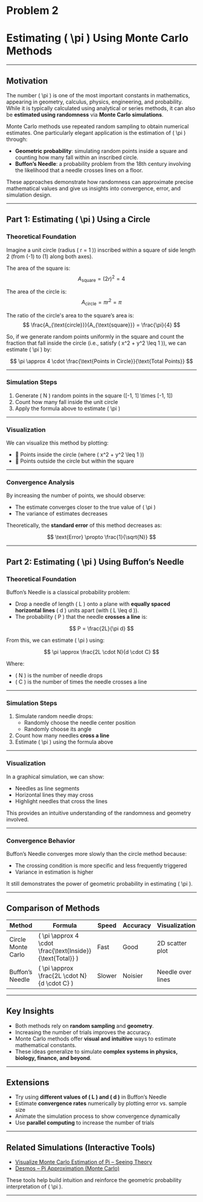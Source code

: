 # Problem 2
# Estimating \( \pi \) Using Monte Carlo Methods

---

## Motivation

The number \( \pi \) is one of the most important constants in mathematics, appearing in geometry, calculus, physics, engineering, and probability. While it is typically calculated using analytical or series methods, it can also be **estimated using randomness** via **Monte Carlo simulations**.

Monte Carlo methods use repeated random sampling to obtain numerical estimates. One particularly elegant application is the estimation of \( \pi \) through:

- **Geometric probability**: simulating random points inside a square and counting how many fall within an inscribed circle.
- **Buffon’s Needle**: a probability problem from the 18th century involving the likelihood that a needle crosses lines on a floor.

These approaches demonstrate how randomness can approximate precise mathematical values and give us insights into convergence, error, and simulation design.

---

## Part 1: Estimating \( \pi \) Using a Circle

### Theoretical Foundation

Imagine a unit circle (radius \( r = 1 \)) inscribed within a square of side length 2 (from \(-1\) to \(1\) along both axes).

The area of the square is:
$$
A_{\text{square}} = (2r)^2 = 4
$$

The area of the circle is:
$$
A_{\text{circle}} = \pi r^2 = \pi
$$

The ratio of the circle's area to the square’s area is:
$$
\frac{A_{\text{circle}}}{A_{\text{square}}} = \frac{\pi}{4}
$$

So, if we generate random points uniformly in the square and count the fraction that fall inside the circle (i.e., satisfy \( x^2 + y^2 \leq 1 \)), we can estimate \( \pi \) by:

$$
\pi \approx 4 \cdot \frac{\text{Points in Circle}}{\text{Total Points}}
$$

---

### Simulation Steps

1. Generate \( N \) random points in the square \([-1, 1] \times [-1, 1]\)
2. Count how many fall inside the unit circle
3. Apply the formula above to estimate \( \pi \)

---

### Visualization

We can visualize this method by plotting:
- 🔵 Points inside the circle (where \( x^2 + y^2 \leq 1 \))
- 🔴 Points outside the circle but within the square

---

### Convergence Analysis

By increasing the number of points, we should observe:
- The estimate converges closer to the true value of \( \pi \)
- The variance of estimates decreases

Theoretically, the **standard error** of this method decreases as:

$$
\text{Error} \propto \frac{1}{\sqrt{N}}
$$

---

## Part 2: Estimating \( \pi \) Using Buffon’s Needle

### Theoretical Foundation

Buffon’s Needle is a classical probability problem:
- Drop a needle of length \( L \) onto a plane with **equally spaced horizontal lines** \( d \) units apart (with \( L \leq d \)).
- The probability \( P \) that the needle **crosses a line** is:

$$
P = \frac{2L}{\pi d}
$$

From this, we can estimate \( \pi \) using:

$$
\pi \approx \frac{2L \cdot N}{d \cdot C}
$$

Where:
- \( N \) is the number of needle drops
- \( C \) is the number of times the needle crosses a line

---

### Simulation Steps

1. Simulate random needle drops:
   - Randomly choose the needle center position
   - Randomly choose its angle
2. Count how many needles **cross a line**
3. Estimate \( \pi \) using the formula above

---

### Visualization

In a graphical simulation, we can show:
- Needles as line segments
- Horizontal lines they may cross
- Highlight needles that cross the lines

This provides an intuitive understanding of the randomness and geometry involved.

---

### Convergence Behavior

Buffon’s Needle converges more slowly than the circle method because:
- The crossing condition is more specific and less frequently triggered
- Variance in estimation is higher

It still demonstrates the power of geometric probability in estimating \( \pi \).

---

## Comparison of Methods

| Method            | Formula                                  | Speed      | Accuracy   | Visualization |
|-------------------|------------------------------------------|------------|------------|---------------|
| Circle Monte Carlo| \( \pi \approx 4 \cdot \frac{\text{Inside}}{\text{Total}} \) | Fast       | Good       | 2D scatter plot |
| Buffon’s Needle   | \( \pi \approx \frac{2L \cdot N}{d \cdot C} \) | Slower     | Noisier    | Needle over lines |

---

## Key Insights

- Both methods rely on **random sampling** and **geometry**.
- Increasing the number of trials improves the accuracy.
- Monte Carlo methods offer **visual and intuitive** ways to estimate mathematical constants.
- These ideas generalize to simulate **complex systems in physics, biology, finance, and beyond**.

---

## Extensions

- Try using **different values of \( L \) and \( d \)** in Buffon’s Needle
- Estimate **convergence rates** numerically by plotting error vs. sample size
- Animate the simulation process to show convergence dynamically
- Use **parallel computing** to increase the number of trials

---

## Related Simulations (Interactive Tools)

- [Visualize Monte Carlo Estimation of Pi – Seeing Theory](https://seeing-theory.brown.edu/probability-distributions/index.html#section3)
- [Desmos – Pi Approximation (Monte Carlo)](https://www.desmos.com/calculator/f5x4eduu5m)

These tools help build intuition and reinforce the geometric probability interpretation of \( \pi \).

---
